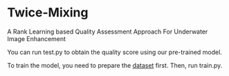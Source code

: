 # Twice-Mixing

 A Rank Learning based Quality Assessment Approach For Underwater Image Enhancement
 
You can run test.py to obtain the quality score using our pre-trained model.

To train the model, you need to prepare the [dataset](https://pan.baidu.com/s/10pSRRu9OyeaVh2ZlSh4BlA (lstd)) first. Then, run train.py.

